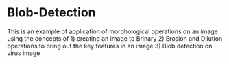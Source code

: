 # Blob-Detection
This is an example of application of morphological operations on an image using the concepts of 1) creating an image to Brinary 2) Erosion and Dilution operations to bring out the key features in an image 3) Blob detection on virus image
